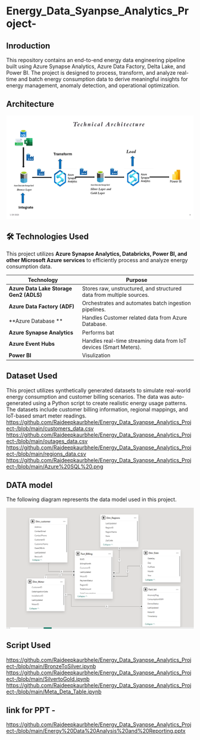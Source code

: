 # Energy_Data_Syanpse_Analytics_Project-
## Inroduction
This repository contains an end-to-end energy data engineering pipeline built using Azure Synapse Analytics, Azure Data Factory, Delta Lake, and Power BI. The project is designed to process, transform, and analyze real-time and batch energy consumption data to derive meaningful insights for energy management, anomaly detection, and operational optimization.
## Architecture 
![Technical Architecture](Technical%20Dig.png)


## 🛠️ Technologies Used

This project utilizes **Azure Synapse Analytics, Databricks, Power BI, and other Microsoft Azure services** to efficiently process and analyze energy consumption data.


| **Technology**        | **Purpose** |
|----------------------|------------|
| **Azure Data Lake Storage Gen2 (ADLS)** | Stores raw, unstructured, and structured data from multiple sources. |
| **Azure Data Factory (ADF)** | Orchestrates and automates batch ingestion pipelines. |
| **Azure Database ** | Handles Customer related  data from  Azure Database. |
| **Azure Synapse Analytics** | Performs bat
| **Azure Event Hubs** | Handles real-time streaming data from IoT devices (Smart Meters). |
| **Power BI** | Visulization |

## Dataset Used
This project utilizes synthetically generated datasets to simulate real-world energy consumption and customer billing scenarios. The data was auto-generated using a Python script to create realistic energy usage patterns. The datasets include customer billing information, regional mappings, and IoT-based smart meter readings.
https://github.com/Rajdeepkaurbhele/Energy_Data_Syanpse_Analytics_Project-/blob/main/customers_data.csv
https://github.com/Rajdeepkaurbhele/Energy_Data_Syanpse_Analytics_Project-/blob/main/outages_data.csv
https://github.com/Rajdeepkaurbhele/Energy_Data_Syanpse_Analytics_Project-/blob/main/regions_data.csv
https://github.com/Rajdeepkaurbhele/Energy_Data_Syanpse_Analytics_Project-/blob/main/Azure%20SQL%20.png
## DATA model
The following diagram represents the data model used in this project.

![Data Model](Data_Model.png)
## Script Used 
https://github.com/Rajdeepkaurbhele/Energy_Data_Syanpse_Analytics_Project-/blob/main/BronzeToSilver.ipynb
https://github.com/Rajdeepkaurbhele/Energy_Data_Syanpse_Analytics_Project-/blob/main/SilvertoGold.ipynb
https://github.com/Rajdeepkaurbhele/Energy_Data_Syanpse_Analytics_Project-/blob/main/Meta_Deta_Table.ipynb

## link for PPT -
https://github.com/Rajdeepkaurbhele/Energy_Data_Syanpse_Analytics_Project-/blob/main/Energy%20Data%20Analysis%20and%20Reporting.pptx





